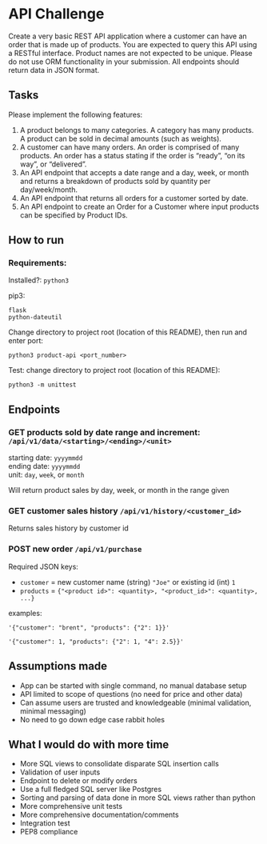 # API Challenge
Create a very basic REST API application where a customer can have an order that is
made up of products. You are expected to query this API using a RESTful interface.
Product names are not expected to be unique.
Please do not use ORM functionality in your submission.
All endpoints should return data in JSON format.

## Tasks
Please implement the following features:
1. A product belongs to many categories. A category has many products. A product
can be sold in decimal amounts (such as weights).
2. A customer can have many orders. An order is comprised of many products. An
order has a status stating if the order is “ready”, “on its way”, or “delivered”.
3. An API endpoint that accepts a date range and a day, week, or month and
returns a breakdown of products sold by quantity per day/week/month.
4. An API endpoint that returns all orders for a customer sorted by date.
5. An API endpoint to create an Order for a Customer where input products can be
specified by Product IDs.

## How to run

### Requirements:

Installed?: `python3`

pip3:

```
flask
python-dateutil
```
Change directory to project root (location of this README), then run and enter port:
```
python3 product-api <port_number>
```

Test: change directory to project root (location of this README):
```
python3 -m unittest
```

## Endpoints
### GET products sold by date range and increment: `/api/v1/data/<starting>/<ending>/<unit>`
starting date: `yyyymmdd`  
ending date: `yyyymmdd`  
unit: `day`, `week`, or `month`

Will return product sales by day, week, or month in the range given

### GET customer sales history `/api/v1/history/<customer_id>`

Returns sales history by customer id

### POST new order `/api/v1/purchase`
Required JSON keys:
- `customer` = new customer name (string) `"Joe"` or existing id (int) `1`
- `products` = `{"<product id>": <quantity>, "<product_id>": <quantity>, ...}`

examples:
```
'{"customer": "brent", "products": {"2": 1}}'
```
```
'{"customer": 1, "products": {"2": 1, "4": 2.5}}'
```
## Assumptions made
- App can be started with single command, no manual database setup
- API limited to scope of questions (no need for price and other data)
- Can assume users are trusted and knowledgeable (minimal validation, minimal messaging)
- No need to go down edge case rabbit holes

## What I would do with more time

- More SQL views to consolidate disparate SQL insertion calls
- Validation of user inputs
- Endpoint to delete or modify orders
- Use a full fledged SQL server like Postgres
- Sorting and parsing of data done in more SQL views rather than python
- More comprehensive unit tests
- More comprehensive documentation/comments
- Integration test
- PEP8 compliance
